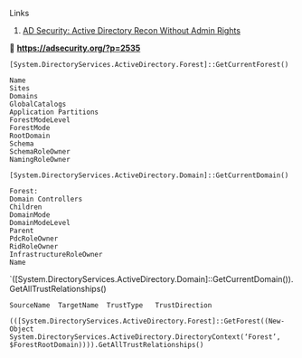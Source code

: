 Links

1. [AD Security: Active Directory Recon Without Admin Rights](https://adsecurity.org/?p=2535)





:book: **https://adsecurity.org/?p=2535**

`[System.DirectoryServices.ActiveDirectory.Forest]::GetCurrentForest()`
```
Name
Sites
Domains
GlobalCatalogs
Application Partitions
ForestModeLevel
ForestMode
RootDomain
Schema
SchemaRoleOwner
NamingRoleOwner

```
 `[System.DirectoryServices.ActiveDirectory.Domain]::GetCurrentDomain()`
```
Forest:
Domain Controllers
Children
DomainMode
DomainModeLevel
Parent
PdcRoleOwner
RidRoleOwner
InfrastructureRoleOwner
Name

```


`([System.DirectoryServices.ActiveDirectory.Domain]::GetCurrentDomain()).GetAllTrustRelationships()
```
SourceName	TargetName	TrustType	TrustDirection
```

 `(([System.DirectoryServices.ActiveDirectory.Forest]::GetForest((New-Object System.DirectoryServices.ActiveDirectory.DirectoryContext(‘Forest’, $ForestRootDomain)))).GetAllTrustRelationships()`

